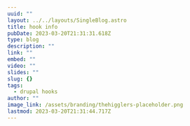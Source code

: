 ```yaml
---
uuid: ""
layout: ../../layouts/SingleBlog.astro
title: hook info
pubDate: 2023-03-20T21:31:31.618Z
type: blog
description: ""
link: ""
embed: ""
video: ""
slides: ""
slug: {}
tags:
  - drupal hooks
author: ""
image_link: /assets/branding/thehigglers-placeholder.png
lastmod: 2023-03-20T21:31:44.717Z
---
```

